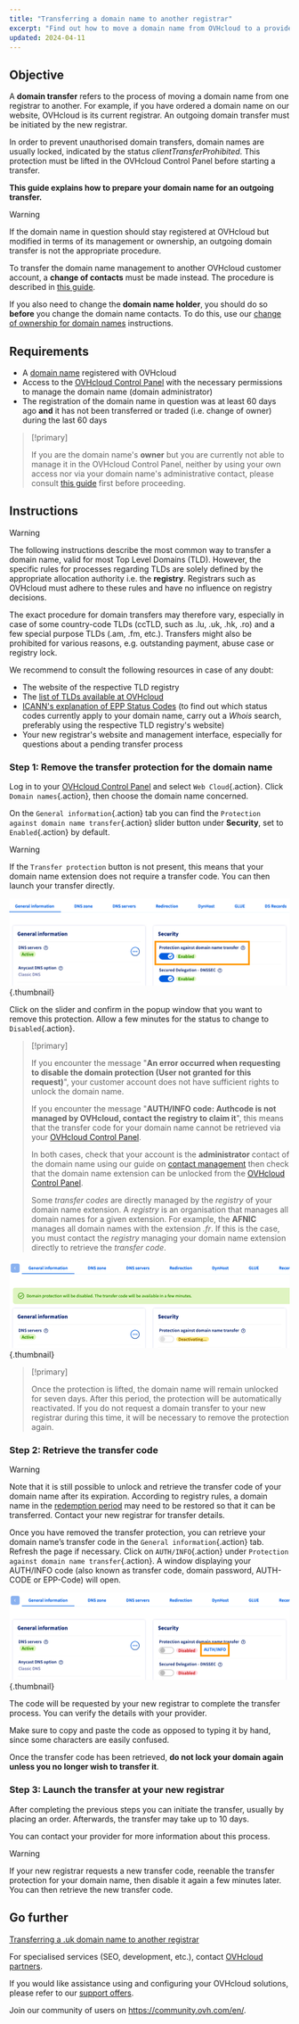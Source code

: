 ```yaml
---
title: "Transferring a domain name to another registrar"
excerpt: "Find out how to move a domain name from OVHcloud to a provider of your choice"
updated: 2024-04-11
---
```


## Objective

A **domain transfer** refers to the process of moving a domain name from one registrar to another. For example, if you have ordered a domain name on our website, OVHcloud is its current registrar. An outgoing domain transfer must be initiated by the new registrar.

In order to prevent unauthorised domain transfers, domain names are usually locked, indicated by the status *clientTransferProhibited*. This protection must be lifted in the OVHcloud Control Panel before starting a transfer.

**This guide explains how to prepare your domain name for an outgoing transfer.**

> [!warning]
>
> If the domain name in question should stay registered at OVHcloud but modified in terms of its management or ownership, an outgoing domain transfer is not the appropriate procedure.
>
> To transfer the domain name management to another OVHcloud customer account, a **change of contacts** must be made instead. The procedure is described in [this guide](/pages/account_and_service_management/account_information/managing_contacts).
>
> If you also need to change the **domain name holder**, you should do so **before** you change the domain name contacts. To do this, use our [change of ownership for domain names](/pages/web_cloud/domains/trade_domain) instructions.
>

## Requirements

- A [domain name](https://www.ovhcloud.com/en/domains/) registered with OVHcloud
- Access to the [OVHcloud Control Panel](https://ca.ovh.com/auth/?action=gotomanager&from=https://www.ovh.com/world/&ovhSubsidiary=we) with the necessary permissions to manage the domain name (domain administrator)
- The registration of the domain name in question was at least 60 days ago **and** it has not been transferred or traded (i.e. change of owner) during the last 60 days

> [!primary]
>
> If you are the domain name's **owner** but you are currently not able to manage it in the OVHcloud Control Panel, neither by using your own access nor via your domain name's administrative contact, please consult [this guide](/pages/account_and_service_management/account_information/managing_contacts#special-case-of-a-domain-owner) first before proceeding.
>

## Instructions

> [!warning]
>
> The following instructions describe the most common way to transfer a domain name, valid for most Top Level Domains (TLD). However, the specific rules for processes regarding TLDs are solely defined by the appropriate allocation authority i.e. the **registry**. Registrars such as OVHcloud must adhere to these rules and have no influence on registry decisions.
>
> The exact procedure for domain transfers may therefore vary, especially in case of some country-code TLDs (ccTLD, such as .lu, .uk, .hk, .ro) and a few special purpose TLDs (.am, .fm, etc.). Transfers might also be prohibited for various reasons, e.g. outstanding payment, abuse case or registry lock. 
>
> We recommend to consult the following resources in case of any doubt:
>
> - The website of the respective TLD registry
> - The [list of TLDs available at OVHcloud](https://www.ovhcloud.com/en/domains/tld/)
> - [ICANN's explanation of EPP Status Codes](https://www.icann.org/resources/pages/epp-status-codes-2014-06-16-en) (to find out which status codes currently apply to your domain name, carry out a *Whois* search, preferably using the respective TLD registry's website)
> - Your new registrar's website and management interface, especially for questions about a pending transfer process
>

### Step 1: Remove the transfer protection for the domain name

Log in to your [OVHcloud Control Panel](https://ca.ovh.com/auth/?action=gotomanager&from=https://www.ovh.com/world/&ovhSubsidiary=we) and select `Web Cloud`{.action}. Click `Domain names`{.action}, then choose the domain name concerned.

On the `General information`{.action} tab you can find the `Protection against domain name transfer`{.action} slider button under **Security**, set to `Enabled`{.action} by default.

> [!warning]
>
> If the `Transfer protection` button is not present, this means that your domain name extension does not require a transfer code. You can then launch your transfer directly.

![outgoingtransfer](images/protection-against-domain-name-transfert-enabled.png){.thumbnail}

Click on the slider and confirm in the popup window that you want to remove this protection. Allow a few minutes for the status to change to `Disabled`{.action}.

> [!primary]
> 
> If you encounter the message "**An error occurred when requesting to disable the domain protection (User not granted for this request)**", your customer account does not have sufficient rights to unlock the domain name. 
>
> If you encounter the message "**AUTH/INFO code: Authcode is not managed by OVHcloud, contact the registry to claim it**", this means that the transfer code for your domain name cannot be retrieved via your [OVHcloud Control Panel](https://ca.ovh.com/auth/?action=gotomanager&from=https://www.ovh.com/world/&ovhSubsidiary=we).
> 
> In both cases, check that your account is the **administrator** contact of the domain name using our guide on [contact management](/pages/account_and_service_management/account_information/managing_contacts) then check that the domain name extension can be unlocked from the [OVHcloud Control Panel](https://ca.ovh.com/auth/?action=gotomanager&from=https://www.ovh.com/world/&ovhSubsidiary=we).
> 
> Some *transfer codes* are directly managed by the *registry* of your domain name extension. A *registry* is an organisation that manages all domain names for a given extension. For example, the **AFNIC** manages all domain names with the extension *.fr*. If this is the case, you must contact the *registry* managing your domain name extension directly to retrieve the *transfer code*.
>

![outgoingtransfer](images/protection-against-domain-name-transfert-deactivating.png){.thumbnail}

> [!primary]
>
> Once the protection is lifted, the domain name will remain unlocked for seven days. After this period, the protection will be automatically reactivated. If you do not request a domain transfer to your new registrar during this time, it will be necessary to remove the protection again.
>

### Step 2: Retrieve the transfer code

> [!warning]
>
> Note that it is still possible to unlock and retrieve the transfer code of your domain name after its expiration. According to registry rules, a domain name in the [redemption period](https://www.icann.org/resources/pages/epp-status-codes-2014-06-16-en) may need to be restored so that it can be transferred. Contact your new registrar for transfer details.
>

Once you have removed the transfer protection, you can retrieve your domain name’s transfer code in the `General information`{.action} tab. Refresh the page if necessary. Click on `AUTH/INFO`{.action} under `Protection against domain name transfer`{.action}. A window displaying your AUTH/INFO code (also known as transfer code, domain password, AUTH-CODE or EPP-Code) will open.

![outgoingtransfer](images/protection-against-domain-name-transfert-disabled.png){.thumbnail}

The code will be requested by your new registrar to complete the transfer process. You can verify the details with your provider.

Make sure to copy and paste the code as opposed to typing it by hand, since some characters are easily confused.

Once the transfer code has been retrieved, **do not lock your domain again unless you no longer wish to transfer it**.

### Step 3: Launch the transfer at your new registrar

After completing the previous steps you can initiate the transfer, usually by placing an order. Afterwards, the transfer may take up to 10 days. 

You can contact your provider for more information about this process.

> [!warning]
>
> If your new registrar requests a new transfer code, reenable the transfer protection for your domain name, then disable it again a few minutes later. You can then retrieve the new transfer code.
>

## Go further

[Transferring a .uk domain name to another registrar](/pages/web_cloud/domains/transfer_outgoing_couk)

For specialised services (SEO, development, etc.), contact [OVHcloud partners](https://partner.ovhcloud.com/en/).

If you would like assistance using and configuring your OVHcloud solutions, please refer to our [support offers](https://www.ovhcloud.com/en/support-levels/).

Join our community of users on <https://community.ovh.com/en/>. 
